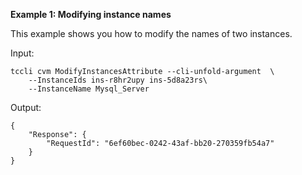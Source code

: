 **Example 1: Modifying instance names**

This example shows you how to modify the names of two instances.

Input: 

```
tccli cvm ModifyInstancesAttribute --cli-unfold-argument  \
    --InstanceIds ins-r8hr2upy ins-5d8a23rs\
    --InstanceName Mysql_Server
```

Output: 
```
{
    "Response": {
        "RequestId": "6ef60bec-0242-43af-bb20-270359fb54a7"
    }
}
```


